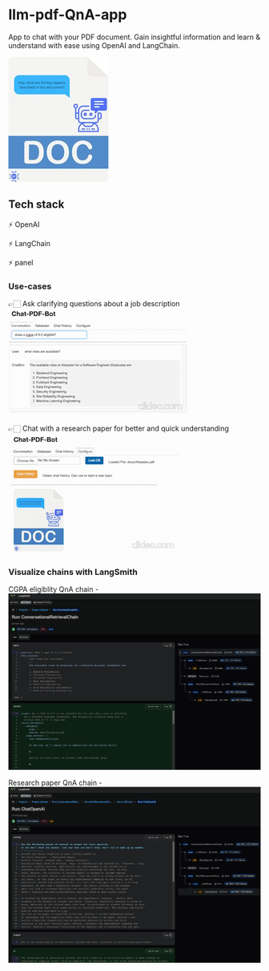 # llm-pdf-QnA-app
App to chat with your PDF document. Gain insightful information and learn &amp; understand with ease using OpenAI and LangChain.

![PDF-Chat-Bot](./imgs/pdf-chat-bot-llm.jpeg)

## Tech stack
⚡️ OpenAI 

⚡️ LangChain 

⚡️ panel

### Use-cases

👉🏻 Ask clarifying questions about a job description
![job desc question](./imgs/2Demo.gif)

👉🏻 Chat with a research paper for better and quick understanding
![understanding research paper](./imgs/1Demo.gif)

### Visualize chains with LangSmith
CGPA eligiblity QnA chain - 
![CGPA question chain](./imgs/langSmith-viz-chain-atlassian.png)

Research paper QnA chain - 
![Research paper QnA chain](./imgs/langSmith-viz-chain-carla.png)




